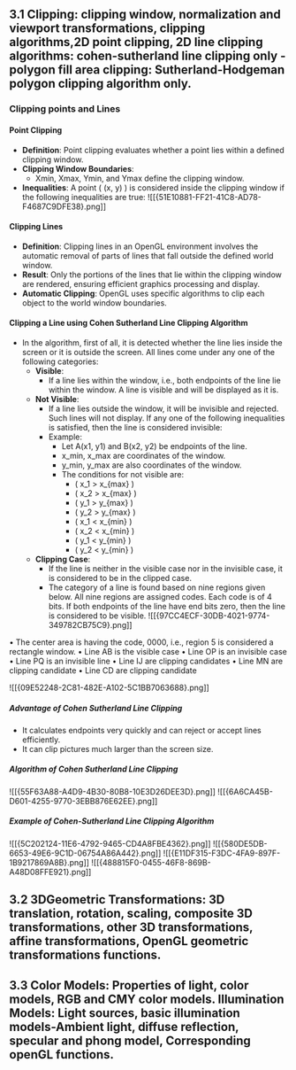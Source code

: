 ## 3.1 Clipping: clipping window, normalization and viewport transformations, clipping algorithms,2D point clipping, 2D line clipping algorithms: cohen-sutherland line clipping only - polygon fill area clipping: Sutherland-Hodgeman polygon clipping algorithm only.

### Clipping points and Lines

#### Point Clipping
- **Definition**: Point clipping evaluates whether a point lies within a defined clipping window.
- **Clipping Window Boundaries**: 
  -  Xmin,  Xmax,  Ymin, and Ymax define the clipping window.
- **Inequalities**: A point \( (x, y) \) is considered inside the clipping window if the following inequalities are true:
![[{51E10881-FF21-41C8-AD78-F4687C9DFE38}.png]]

#### Clipping Lines
- **Definition**: Clipping lines in an OpenGL environment involves the automatic removal of parts of lines that fall outside the defined world window.
- **Result**: Only the portions of the lines that lie within the clipping window are rendered, ensuring efficient graphics processing and display.
- **Automatic Clipping**: OpenGL uses specific algorithms to clip each object to the world window boundaries.

#### Clipping a Line using Cohen Sutherland Line Clipping Algorithm

- In the algorithm, first of all, it is detected whether the line lies inside the screen or it is outside the screen. All lines come under any one of the following categories:
  - **Visible**: 
    - If a line lies within the window, i.e., both endpoints of the line lie within the window. A line is visible and will be displayed as it is.
  - **Not Visible**: 
    - If a line lies outside the window, it will be invisible and rejected. Such lines will not display. If any one of the following inequalities is satisfied, then the line is considered invisible:
    - Example:
      - Let  A(x1, y1) and B(x2, y2) be endpoints of the line.
      -  x_min, x_max are coordinates of the window.
      -  y_min, y_max are also coordinates of the window.
      - The conditions for not visible are:
        - \( x_1 > x_{max} \)
        - \( x_2 > x_{max} \)
        - \( y_1 > y_{max} \)
        - \( y_2 > y_{max} \)
        - \( x_1 < x_{min} \)
        - \( x_2 < x_{min} \)
        - \( y_1 < y_{min} \)
        - \( y_2 < y_{min} \)
  - **Clipping Case**: 
    - If the line is neither in the visible case nor in the invisible case, it is considered to be in the clipped case.
    - The category of a line is found based on nine regions given below. All nine regions are assigned codes. Each code is of 4 bits. If both endpoints of the line have end bits zero, then the line is considered to be visible.
![[{97CC4ECF-30DB-4021-9774-349782CB75C9}.png]]

• The center area is having the code, 0000, i.e., region 5 is considered a rectangle window. 
   • Line AB is the visible case
   • Line OP is an invisible case 
   • Line PQ is an invisible line
   • Line IJ are clipping candidates
   • Line MN are clipping candidate 
   • Line CD are clipping candidate
   
![[{09E52248-2C81-482E-A102-5C1BB7063688}.png]]

##### Advantage of Cohen Sutherland Line Clipping
- It calculates endpoints very quickly and can reject or accept lines efficiently.
- It can clip pictures much larger than the screen size.

##### Algorithm of Cohen Sutherland Line Clipping

![[{55F63A88-A4D9-4B30-80B8-10E3D26DEE3D}.png]]
![[{6A6CA45B-D601-4255-9770-3EBB876E62EE}.png]]

##### Example of Cohen-Sutherland Line Clipping Algorithm
![[{5C202124-11E6-4792-9465-CD4A8FBE4362}.png]]
![[{580DE5DB-6653-49E6-9C1D-06754A86A442}.png]]
![[{E11DF315-F3DC-4FA9-897F-1B9217869A8B}.png]]
![[{488815F0-0455-46F8-869B-A48D08FFE921}.png]]

## 3.2 3DGeometric Transformations: 3D translation, rotation, scaling, composite 3D transformations, other 3D transformations, affine transformations, OpenGL geometric transformations functions.

## 3.3  Color Models: Properties of light, color models, RGB and CMY color models. Illumination Models: Light sources, basic illumination models-Ambient light, diffuse reflection, specular and phong model, Corresponding openGL functions.

